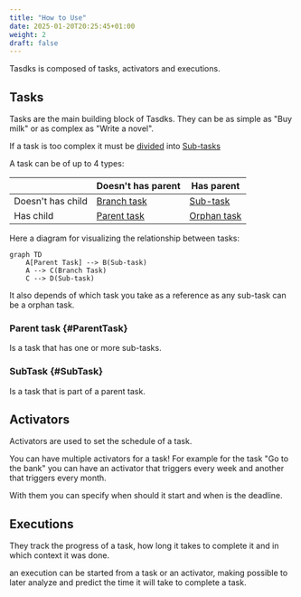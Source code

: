 ```yaml
---
title: "How to Use"
date: 2025-01-20T20:25:45+01:00
weight: 2
draft: false
---
```


Tasdks is composed of tasks, activators and executions.

<!--more-->

## Tasks

Tasks are the main building block of Tasdks.
They can be as simple as "Buy milk" or as complex as "Write a novel".

If a task is too complex it must be [divided](../creating-tasks/#when-to-divide-a-task-into-subtasks) into [Sub-tasks](#SubTask)

A task can be of up to 4 types:

|                    | Doesn't has parent         | Has parent                 |
|--------------------|----------------------------|----------------------------|
| Doesn't has child  | [Branch task](#BranchTask) | [Sub-task](#SubTask)       |
| Has child          | [Parent task](#ParentTask) | [Orphan task](#OrphanTask) |

Here a diagram for visualizing the relationship between tasks:

```mermaid
graph TD
    A[Parent Task] --> B(Sub-task)
    A --> C(Branch Task)
    C --> D(Sub-task)
```

It also depends of which task you take as a reference as any sub-task can be a orphan task.



### Parent task {#ParentTask}

Is a task that has one or more sub-tasks.

### SubTask {#SubTask}

Is a task that is part of a parent task.

## Activators

Activators are used to set the schedule of a task.

You can have multiple activators for a task! For example for the task "Go to the bank" you can have an activator that triggers every week and another that triggers every month.

With them you can specify when should it start and when is the deadline.


## Executions

They track the progress of a task, how long it takes to complete it and in which context it was done.

an execution can be started from a task or an activator, making possible to later analyze and predict the time it will take to complete a task.
